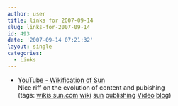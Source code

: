 ```yaml
---
author: user
title: links for 2007-09-14
slug: links-for-2007-09-14
id: 493
date: '2007-09-14 07:21:32'
layout: single
categories:
  - Links
---
```


*   [YouTube - Wikification of Sun](http://www.youtube.com/watch?v=tpR_6y-OoRc)  
    Nice riff on the evolution of content and pubishing  
    (tags: [wikis.sun.com](http://del.icio.us/superpat/wikis.sun.com) [wiki](http://del.icio.us/superpat/wiki) [sun](http://del.icio.us/superpat/sun) [publishing](http://del.icio.us/superpat/publishing) [Video](http://del.icio.us/superpat/Video) [blog](http://del.icio.us/superpat/blog))  
